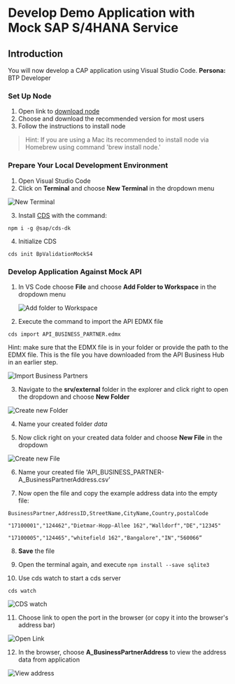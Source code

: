 # Develop Demo Application with Mock SAP S/4HANA Service

## Introduction
You will now develop a CAP application using Visual Studio Code. 
**Persona:** BTP Developer

### Set Up Node

1.	Open link to [download node](https://nodejs.org/en/)
2.	Choose and download the recommended version for most users
3.	Follow the instructions to install node
> Hint: If you are using a Mac its recommended to install node via Homebrew using command 'brew install node.' 

### Prepare Your Local Development Environment

1.	Open Visual Studio Code	
2.	Click on **Terminal** and choose **New Terminal** in the dropdown menu
	
   ![New Terminal](././images/develop-application-1a.png)

3.	Install [CDS](https://cap.cloud.sap/docs/cds/) with the command: 

```
npm i -g @sap/cds-dk
```

4.	Initialize CDS 
```
cds init BpValidationMockS4
```

### Develop Application Against Mock API

1. In VS Code choose **File** and choose **Add Folder to Workspace** in the dropdown menu

      ![Add folder to Workspace](./images/develop-app-1.png)

2. Execute the command to import the API EDMX file
```
cds import API_BUSINESS_PARTNER.edmx
```

Hint: make sure that the EDMX file is in your folder or provide the path to the EDMX file. This is the file you have downloaded from the API Business Hub in an earlier step. 

![Import Business Partners](./images/develop-app-2.png)

3. Navigate to the **srv/external** folder in the explorer and click right to open the dropdown and choose **New Folder**

![Create new Folder](./images/develop-app-3.png)

4. Name your created folder _data_

5. Now click right on your created data folder and choose **New File** in the dropdown

![Create new File](./images/develop-app-4.png)

6. Name your created file 'API_BUSINESS_PARTNER-A_BusinessPartnerAddress.csv'

7. Now open the file and copy the example address data into the empty file:

 ```
 BusinessPartner,AddressID,StreetName,CityName,Country,postalCode 

"17100001","124462","Dietmar-Hopp-Allee 162","Walldorf","DE","12345" 

"17100005","124465","whitefield 162","Bangalore","IN","560066“

```

8. **Save** the file

9. Open the terminal again, and execute
```npm install --save sqlite3```

10. Use cds watch to start a cds server

```
cds watch
```
![CDS watch](./images/develop-app-5.png)

11. Choose link to open the port in the browser (or copy it into the browser's address bar)

![Open Link](./images/develop-app-6.png)

12. In the browser, choose **A_BusinessPartnerAddress** to view the address data from application

![View address](./images/develop-app-7.png)

 


